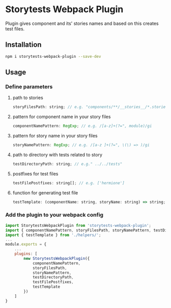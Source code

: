 # Storytests Webpack Plugin

Plugin gives component and its' stories names and based on this creates test files.

## Installation
```bash
npm i storytests-webpack-plugin --save-dev
```

## Usage
### Define parameters
1. path to stories
    ```js
    storyFilesPath: string; // e.g. "components/**/__stories__/*.stories.tsx"
    ```
2. pattern for component name in your story files
    ```js
    componentNamePattern: RegExp; // e.g. /[a-z]+(?=", module)/gi
    ```
3. pattern for story name in your story files
    ```js
    storyNamePattern: RegExp; // e.g. /[a-z ]+(?=", \(\) => )/gi
    ```
4. path to directory with tests related to story
    ```js
    testDirectoryPath: string; // e.g." ../../tests"
    ```
5. postfixes for test files
    ```js
    testFilePostfixes: string[]; // e.g. ['hermione']
    ```
6. function for generating test file
    ```js
    testTemplate: (componentName: string, storyName: string) => string;
    ```

### Add the plugin to your webpack config
```js
import StorytestsWebpackPlugin from 'storytests-webpack-plugin';
import { componentNamePattern, storyFilesPath, storyNamePattern, testDirectoryPath, testFilePostfixes } from './constants/';
import { testTemplate } from './helpers/';
...
module.exports = {
    ...
    plugins: [
        new StorytestsWebpackPlugin({
            componentNamePattern,
            storyFilesPath,
            storyNamePattern,
            testDirectoryPath,
            testFilePostfixes,
            testTemplate
        })
    ]
}
```
